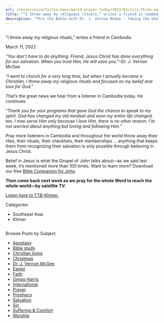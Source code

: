 ```yaml
---
url: /resources/articles-news/world-prayer-today/2022/03/11/i-threw-away-my-religious-rituals-writes-a-friend-in-cambodia
title: "“I threw away my religious rituals,” writes a friend in Cambodia"
description: "Thru the Bible with Dr. J. Vernon McGee - Taking the whole Word to the whole world"
---
```







## 
 “I threw away my religious rituals,” writes a friend in Cambodia


March 11, 2022
![]()




*“You don’t have to do anything. Friend, Jesus Christ has done everything for our salvation. When you trust Him, He will save you.”*–Dr. J. Vernon McGee

*“I went to church for a very long time, but when I actually became a Christian, I threw away my religious rituals and focused on my belief and love for God.”*

That’s the great news we hear from a listener in Cambodia today. He continues: 

“*Thank you for your programs that gave God the chance to speak to my spirit. God has changed my old mindset and soon my entire life changed, too. I now serve Him only because I love Him, there is no other reason. I’m not worried about anything but loving and following Him.”*

Pray more listeners in Cambodia and throughout the world throw away their rites, their rituals, their checklists, their memberships … anything that keeps them from recognizing their salvation is only possible through believing in Jesus Christ.

Belief in Jesus is what the Gospel of John talks about—as we said last week, it’s mentioned more than 100 times. Want to learn more? Download our free [Bible Companion for John](/docs/default-source/booklets/ttb_john-bible-companion.pdf?sfvrsn=81181816_4). 

**Then come back next week as we pray for the whole Word to reach the whole world—by satellite TV.** 

[Listen here to TTB-Khmer.](https://ttb.twr.org/home/day,0433/language,KHM)



Categories: 


* Southeast Asia
* Khmer









## 
 Browse Posts by Subject


* [Apostasy](/resources/articles-news/-in-tags/tags/Apostasy)
* [Bible study](/resources/articles-news/-in-tags/tags/Bible-study)
* [Christian living](/resources/articles-news/-in-tags/tags/Christian-living)
* [Christmas](/resources/articles-news/-in-tags/tags/Christmas)
* [Dr. J. Vernon McGee](/resources/articles-news/-in-tags/tags/Dr-J-Vernon-McGee)
* [Easter](/resources/articles-news/-in-tags/tags/easter)
* [Faith](/resources/articles-news/-in-tags/tags/Faith)
* [Gregg Harris](/resources/articles-news/-in-tags/tags/Gregg-Harris)
* [International](/resources/articles-news/-in-tags/tags/International)
* [Prayer](/resources/articles-news/-in-tags/tags/prayer)
* [Prophecy](/resources/articles-news/-in-tags/tags/Prophecy)
* [Salvation](/resources/articles-news/-in-tags/tags/Salvation)
* [Sin](/resources/articles-news/-in-tags/tags/sin)
* [Suffering & Comfort](/resources/articles-news/-in-tags/tags/Suffering-Comfort)
* [Worship](/resources/articles-news/-in-tags/tags/worship)






